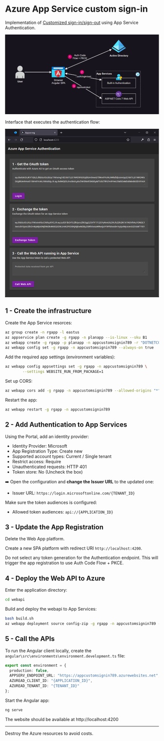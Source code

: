 # Azure App Service custom sign-in

Implementation of [Customized sign-in/sign-out](https://learn.microsoft.com/en-us/azure/app-service/configure-authentication-customize-sign-in-out) using App Service Authentication.

<img src=".docs/auth.png" width=750 />

Interface that executes the authentication flow:

<img src=".docs/app.png" width=750 />

## 1 - Create the infrastructure

Create the App Service resorces:

```sh
az group create -n rgapp -l eastus
az appservice plan create -g rgapp -n planapp --is-linux --sku B1
az webapp create -g rgapp -p planapp -n appcustomsignin789 -r "DOTNETCORE:7.0" --https-only
az webapp config set -g rgapp -n appcustomsignin789 --always-on true
```

Add the required app settings (environment variables):

```sh
az webapp config appsettings set -g rgapp -n appcustomsignin789 \
        --settings WEBSITE_RUN_FROM_PACKAGE=1
```

Set up CORS:

```sh
az webapp cors add -g rgapp -n appcustomsignin789 --allowed-origins "*"
```

Restart the app:

```sh
az webapp restart -g rgapp -n appcustomsignin789
```

## 2 - Add Authentication to App Services

Using the Portal, add an identity provider:

- Identity Provider: Microsoft
- App Registration Type: Create new
- Supported account types: Current / Single tenant
- Restrict access: Require
- Unauthenticated requests: HTTP 401
- Token store: No (Uncheck the box)

➡️ Open the configuration and **change the Issuer URL** to the updated one:

- Issuer URL: `https://login.microsoftonline.com/{TENANT_ID}`

Make sure the token audiences is configured:

- Allowed token audiences: `api://{APPLICATION_ID}`

## 3 - Update the App Registration

Delete the Web App platform.

Create a new SPA platform with redirect URI `http://localhost:4200`.

Do not select any token generation for the Authentication endpoint. This will trigger the app registration to use Auth Code Flow + PKCE.

## 4 - Deploy the Web API to Azure

Enter the application directory:

```sh
cd webapi
```

Build and deploy the webapi to App Services:

```sh
bash build.sh
az webapp deployment source config-zip -g rgapp -n appcustomsignin789 --src ./bin/webapi.zip
```

## 5 - Call the APIs

To run the Angular client locally, create the `angular\src\environments\environment.development.ts` file:

```ts
export const environment = {
  production: false,
  APPSERV_ENDPOINT_URL: "https://appcustomsignin789.azurewebsites.net",
  AZUREAD_CLIENT_ID: "{APPLICATION_ID}",
  AZUREAD_TENANT_ID: "{TENANT_ID}"
};
```

Start the Angular app:

```sh
ng serve
```

The website should be available at http://localhost:4200

---

Destroy the Azure resources to avoid costs.
